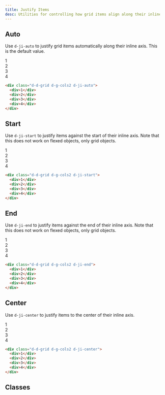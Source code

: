 ```yaml
---
title: Justify Items
desc: Utilities for controlling how grid items align along their inline axis.
---
```


## Auto

Use `d-ji-auto` to justify grid items automatically along their inline axis. This is the default value.

<code-well-header class="d-fl-center d-fd-column d-p24 d-bgc-purple-100 d-bgo50 d-w100p d-hmn102" custom>
  <div class="d-d-grid d-g-cols2 d-ji-auto d-w100p d-bar8 d-bgc-purple-100">
    <div class="d-fl-center d-m8 d-p16 d-wmn64 d-bgc-purple-300 d-bar4 d-fs24 d-fw-bold">1</div>
    <div class="d-fl-center d-m8 d-p16 d-wmn64 d-bgc-purple-300 d-bar4 d-fs24 d-fw-bold">2</div>
    <div class="d-fl-center d-m8 d-p16 d-wmn64 d-bgc-purple-300 d-bar4 d-fs24 d-fw-bold">3</div>
    <div class="d-fl-center d-m8 d-p16 d-wmn64 d-bgc-purple-300 d-bar4 d-fs24 d-fw-bold">4</div>
  </div>
</code-well-header>

```html
<div class="d-d-grid d-g-cols2 d-ji-auto">
  <div>1</div>
  <div>2</div>
  <div>3</div>
  <div>4</div>
</div>
```

## Start

Use `d-ji-start` to justify items against the start of their inline axis. Note that this does not work on flexed objects, only grid objects.

<code-well-header class="d-fl-center d-fd-column d-p24 d-bgc-green-100 d-bgo50 d-w100p d-hmn102" custom>
  <div class="d-d-grid d-g-cols2 d-ji-start d-w100p d-bar8 d-bgc-green-100">
    <div class="d-fl-center d-m8 d-p16 d-wmn64 d-bgc-green-200 d-bar4 d-fs24 d-fw-bold">1</div>
    <div class="d-fl-center d-m8 d-p16 d-wmn64 d-bgc-green-200 d-bar4 d-fs24 d-fw-bold">2</div>
    <div class="d-fl-center d-m8 d-p16 d-wmn64 d-bgc-green-200 d-bar4 d-fs24 d-fw-bold">3</div>
    <div class="d-fl-center d-m8 d-p16 d-wmn64 d-bgc-green-200 d-bar4 d-fs24 d-fw-bold">4</div>
  </div>
</code-well-header>

```html
<div class="d-d-grid d-g-cols2 d-ji-start">
  <div>1</div>
  <div>2</div>
  <div>3</div>
  <div>4</div>
</div>
```

## End

Use `d-ji-end` to justify items against the end of their inline axis. Note that this does not work on flexed objects, only grid objects.

<code-well-header class="d-fl-center d-fd-column d-p24 d-bgc-magenta-100 d-bgo50 d-w100p d-hmn102" custom>
  <div class="d-d-grid d-g-cols2 d-ji-end d-w100p d-bar8 d-bgc-magenta-100">
    <div class="d-fl-center d-m8 d-p16 d-wmn64 d-bgc-magenta-200 d-bar4 d-fs24 d-fw-bold">1</div>
    <div class="d-fl-center d-m8 d-p16 d-wmn64 d-bgc-magenta-200 d-bar4 d-fs24 d-fw-bold">2</div>
    <div class="d-fl-center d-m8 d-p16 d-wmn64 d-bgc-magenta-200 d-bar4 d-fs24 d-fw-bold">3</div>
    <div class="d-fl-center d-m8 d-p16 d-wmn64 d-bgc-magenta-200 d-bar4 d-fs24 d-fw-bold">4</div>
  </div>
</code-well-header>

```html
<div class="d-d-grid d-g-cols2 d-ji-end">
  <div>1</div>
  <div>2</div>
  <div>3</div>
  <div>4</div>
</div>
```

## Center

Use `d-ji-center` to justify items to the center of their inline axis.

<code-well-header class="d-fl-center d-fd-column d-p24 d-bgc-red-100 d-bgo50 d-w100p d-hmn102" custom>
  <div class="d-d-grid d-g-cols2 d-ji-center d-w100p d-bar8 d-bgc-red-100">
    <div class="d-fl-center d-m8 d-p16 d-wmn64 d-bgc-red-200 d-bar4 d-fs24 d-fw-bold">1</div>
    <div class="d-fl-center d-m8 d-p16 d-wmn64 d-bgc-red-200 d-bar4 d-fs24 d-fw-bold">2</div>
    <div class="d-fl-center d-m8 d-p16 d-wmn64 d-bgc-red-200 d-bar4 d-fs24 d-fw-bold">3</div>
    <div class="d-fl-center d-m8 d-p16 d-wmn64 d-bgc-red-200 d-bar4 d-fs24 d-fw-bold">4</div>
  </div>
</code-well-header>

```html
<div class="d-d-grid d-g-cols2 d-ji-center">
  <div>1</div>
  <div>2</div>
  <div>3</div>
  <div>4</div>
</div>
```

## Classes

<utility-class-table>
  <template #content>
    <tbody>
      <tr v-for="i in ['center', 'end', 'start', 'left', 'right', 'baseline', 'first-baseline', 'last-baseline', 'stretch', 'safe', 'unsafe', 'normal', 'legacy', 'auto', 'unset']">
        <th scope="row" class="d-ff-mono d-fc-purple d-fw-normal d-fs12">.d-ji-{{ i }}</th>
        <td class="d-ff-mono d-fc-orange-500 d-fs12">justify-items: {{ i }} !important;</td>
      </tr>
    </tbody>
  </template>
</utility-class-table>
